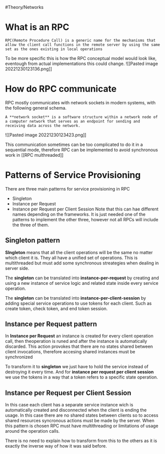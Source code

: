 #Theory/Networks 

# What is an RPC
```ad-tldr
RPC(Remote Procedure Call) is a generic name for the mechanisms that allow the client call functions in the remote server by using the same set as the ones existing in local operations
```

To be more specific this is how the RPC conceptual model would look like, eventough from actual implementations this could change.
![[Pasted image 20221230123136.png]]

# How do RPC communicate
RPC mostly communicates with network sockets in modern systems, with the following general schema.

```ad-note
A **network socket** is a software structure within a network node of a computer network that serves as an endpoint for sending and receiving data across the network.
```

![[Pasted image 20221230123423.png]]

This communication sometimes can be too complicated to do it in a sequential mode, therefore RPC can be implemented to avoid synchronous work in [[RPC multhreaded]]

# Patterns of Service Provisioning
There are three main patterns for service provisioning in RPC
- Singleton
- Instance per Request
- Instance per Request per Client Session
Note that this can hae different names depending on the frameworks. It is just needed one of the patterns to implement the other three, however not all RPCs will include the three of them.

## Singleton pattern
**SIngleton**  means that all the client operations will be the same no matter which client it is. They all have a unified set of operations. This is multithreaded but must add some synchronous streategies when dealing in server side.

The **singleton** can be translated into **instance-per-request** by creating and using a new instance of service logic and related state inside every service operation.

The **singleton** can be translated into **instance-per-client-session** by adding special service operations to use tokens for each client. Such as create token, check token, and end token session.
## Instance per Request pattern
In **Instance per Request** an instance is created for every client operation call, then theoperation is runed and after the instance is automatically discarded. This action provokes that there are no states shared between client invocations, therefore accesing shared instances must be synchronized

To transform it to **singleton** we just have to hold the service instead of destroying it every time. And for **instance per request per client session** we use the tokens in a way that a token refers to a specific state operation.

## Instance per Request per Client Session
In this case each client has a separate service instance wich is automatically created and disconnected when the client is ending the usage. In this case there are no shared states between clients so to access shared resources syncronous actions must be made by the server. When this pattern is chosen RPC must have multithreading or limitations of usage around the operation calls.

There is no need to explain how to transform from this to the others as it is exactly the inverse way of how it was said before.